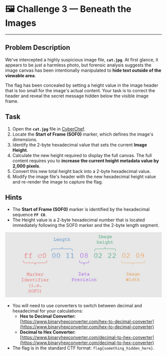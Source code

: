 # 🖼️ Challenge 3 — Beneath the Images

---

## Problem Description

We've intercepted a highly suspicious image file, **`cat.jpg`**. At first glance, it appears to be just a harmless photo, but forensic analysis suggests the image canvas has been intentionally manipulated to **hide text outside of the viewable area**.

The flag has been concealed by setting a height value in the image header that is too small for the image's actual content. Your task is to correct the header and reveal the secret message hidden below the visible image frame.

## Task

1.  Open the **`cat.jpg`** file in [CyberChef](https://gchq.github.io/CyberChef/).
2.  Locate the **Start of Frame (SOF0)** marker, which defines the image's dimensions.
3.  Identify the 2-byte hexadecimal value that sets the current **Image Height**.
4.  Calculate the new height required to display the full canvas. The full content requires you to **increase the current height metadata value by 2,000 pixels**.
5.  Convert this new total height back into a 2-byte hexadecimal value.
6.  Modify the image file's header with the new hexadecimal height value and re-render the image to capture the flag.

## Hints

* The **Start of Frame (SOF0)** marker is identified by the hexadecimal sequence **`FF C0`**.
* The Height value is a 2-byte hexadecimal number that is located immediately following the SOF0 marker and the 2-byte length segment.
  
![Challenge Image: Start of Frame](https://github.com/Landy2233/Beneath-the-Images-/blob/main/Start%20of%20Frame.png)

* You will need to use converters to switch between decimal and hexadecimal for your calculations:
    * **Hex to Decimal Converter:** [https://www.binaryhexconverter.com/hex-to-decimal-converter](https://www.binaryhexconverter.com/hex-to-decimal-converter)
    * **Decimal to Hex Converter:** [https://www.binaryhexconverter.com/decimal-to-hex-converter](https://www.binaryhexconverter.com/decimal-to-hex-converter)
* The flag is in the standard CTF format: `flag{something_hidden_here}`.

